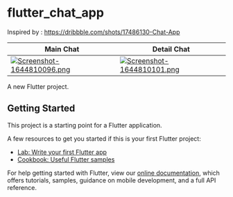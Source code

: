 # flutter_chat_app

Inspired by : https://dribbble.com/shots/17486130-Chat-App



| Main Chat     | Detail Chat      |  
| ------------- | -------------    | 
| [![Screenshot-1644810096.png](https://i.postimg.cc/9QcQKYmn/Screenshot-1644810096.png)](https://postimg.cc/9rN2qTqd) |  [![Screenshot-1644810101.png](https://i.postimg.cc/x1dSLxTn/Screenshot-1644810101.png)](https://postimg.cc/1fbTQKqj) | 



A new Flutter project.

## Getting Started

This project is a starting point for a Flutter application.

A few resources to get you started if this is your first Flutter project:

- [Lab: Write your first Flutter app](https://flutter.dev/docs/get-started/codelab)
- [Cookbook: Useful Flutter samples](https://flutter.dev/docs/cookbook)

For help getting started with Flutter, view our
[online documentation](https://flutter.dev/docs), which offers tutorials,
samples, guidance on mobile development, and a full API reference.
